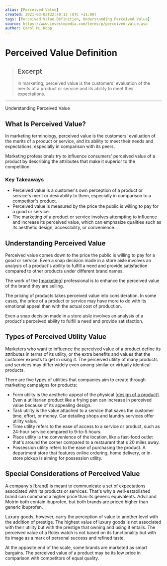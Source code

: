 ```yaml
---
alias: [Perceived Value]
created: 2021-03-02T22:40:13 (UTC +11:00)
tags: [Perceived Value Definition, Understanding Perceived Value]
source: https://www.investopedia.com/terms/p/perceived-value.asp
author: Carol M. Kopp
---
```


# Perceived Value Definition

> ## Excerpt
> In marketing, perceived value is the customers' evaluation of the merits of a product or service and its ability to meet their expectations.

---

Understanding Perceived Value
## What Is Perceived Value?

In marketing terminology, perceived value is the customers' evaluation of the merits of a product or service, and its ability to meet their needs and expectations, especially in comparison with its peers.

Marketing professionals try to influence consumers' perceived value of a product by describing the attributes that make it superior to the competition.

### Key Takeaways

-   Perceived value is a customer's own perception of a product or service's merit or desirability to them, especially in comparison to a competitor's product.
-   Perceived value is measured by the price the public is willing to pay for a good or service.
-   The marketing of a product or service involves attempting to influence and increase its perceived value, which can emphasize qualities such as its aesthetic design, accessibility, or convenience.

## Understanding Perceived Value

Perceived value comes down to the price the public is willing to pay for a good or service. Even a snap decision made in a store aisle involves an analysis of a product's ability to fulfill a need and provide satisfaction compared to other products under different brand names.

The work of the [[marketing]](https://www.investopedia.com/terms/m/marketing.asp) professional is to enhance the perceived value of the brand they are selling.

The pricing of products takes perceived value into consideration. In some cases, the price of a product or service may have more to do with its emotional appeal than with the actual cost of production.

Even a snap decision made in a store aisle involves an analysis of a product's perceived ability to fulfill a need and provide satisfaction.

## Types of Perceived Utility Value

Marketers who want to influence the perceived value of a product define its attributes in terms of its utility, or the extra benefits and values that the customer expects to get in using it. The perceived utility of many products and services may differ widely even among similar or virtually identical products.

There are five types of utilities that companies aim to create through marketing campaigns for products:

-   Form utility is the aesthetic appeal of the physical [[design of a product]](https://www.investopedia.com/ask/answers/042815/what-difference-between-research-and-development-and-product-development.asp). Even a utilitarian product like a frying pan can increase in perceived value because of its appealing design.
-   Task utility is the value attached to a service that saves the customer time, effort, or money. Car detailing shops and laundry services offer utility value.
-   Time utility refers to the ease of access to a service or product, such as 24-hour service compared to 9-to-5 hours.
-   Place utility is the convenience of the location, like a fast-food outlet that's around the corner compared to a restaurant that's 20 miles away.
-   Possession utility refers to the ease of purchasing the product. A department store that features online ordering, home delivery, or in-store pickup is aiming for possession utility.

## Special Considerations of Perceived Value

A company's [[brand]](https://www.investopedia.com/articles/financial-theory/11/branding-ultimate-economic-moat.asp) is meant to communicate a set of expectations associated with its products or services. That's why a well-established brand can command a higher price than its generic equivalents. Advil and Motrin both contain ibuprofen, but both brands are priced higher than generic ibuprofen.

Luxury goods, however, carry the perception of value to another level with the addition of prestige. The highest value of luxury goods is not associated with their utility but with the prestige that owning and using it entails. The perceived value of a Rolex watch is not based on its functionality but with its image as a mark of personal success and refined taste.

At the opposite end of the scale, some brands are marketed as smart bargains. The perceived value of a product may be its low price in comparison with competitors of equal quality.
